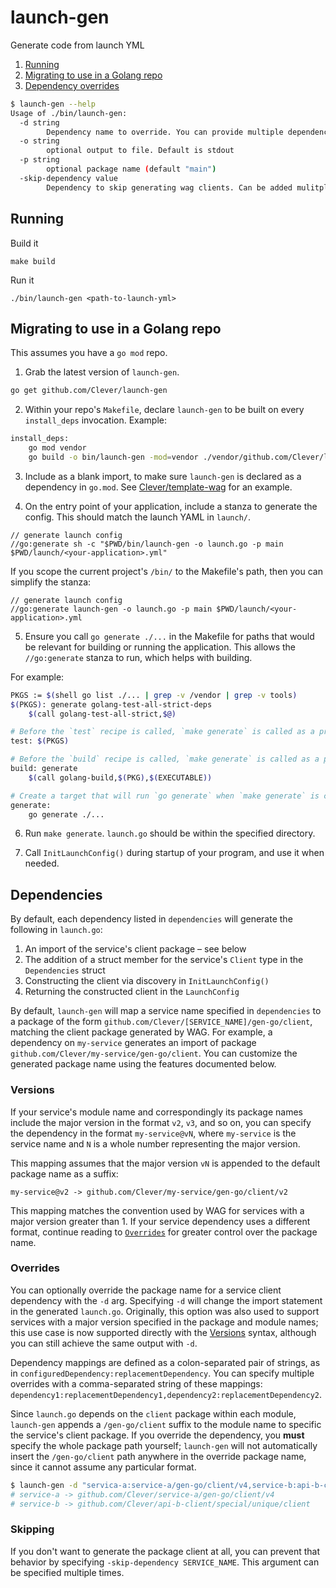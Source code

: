 # launch-gen

Generate code from launch YML

1. [Running](#running)
2. [Migrating to use in a Golang repo](#migrating-to-use-in-a-golang-repo)
3. [Dependency overrides](#dependency-overrides)

```sh
$ launch-gen --help
Usage of ./bin/launch-gen:
  -d string
        Dependency name to override. You can provide multiple dependencies in the format dep1:replacementDep1,dep2:replacementDep2,...
  -o string
        optional output to file. Default is stdout
  -p string
        optional package name (default "main")
  -skip-dependency value
        Dependency to skip generating wag clients. Can be added mulitple times e.g. -skip-dependency a -skip-dependency b
```

## Running

Build it

```
make build
```

Run it

```
./bin/launch-gen <path-to-launch-yml>
```

## Migrating to use in a Golang repo

This assumes you have a `go mod` repo.

1. Grab the latest version of `launch-gen`.

```bash
go get github.com/Clever/launch-gen
```

2. Within your repo's `Makefile`, declare `launch-gen` to be built on every `install_deps` invocation. Example:

```bash
install_deps:
    go mod vendor
    go build -o bin/launch-gen -mod=vendor ./vendor/github.com/Clever/launch-gen
```

3. Include as a blank import, to make sure `launch-gen` is declared as a dependency in `go.mod`. See [Clever/template-wag](https://github.com/Clever/template-wag/blob/2cbdec713ce3787970c25aa6c08a32ceb4c12336/tools/tools.go) for an example.

4. On the entry point of your application, include a stanza to generate the config. This should match the launch YAML in `launch/`.

```golang
// generate launch config
//go:generate sh -c "$PWD/bin/launch-gen -o launch.go -p main $PWD/launch/<your-application>.yml"
```

If you scope the current project's `/bin/` to the Makefile's path, then you can simplify the stanza:

```golang
// generate launch config
//go:generate launch-gen -o launch.go -p main $PWD/launch/<your-application>.yml
```

5. Ensure you call `go generate ./...` in the Makefile for paths that would be relevant for building or running the application. This allows the `//go:generate` stanza to run, which helps with building.

For example:

```bash
PKGS := $(shell go list ./... | grep -v /vendor | grep -v tools)
$(PKGS): generate golang-test-all-strict-deps
	$(call golang-test-all-strict,$@)

# Before the `test` recipe is called, `make generate` is called as a prerequisite.
test: $(PKGS)

# Before the `build` recipe is called, `make generate` is called as a prerequisite.
build: generate
	$(call golang-build,$(PKG),$(EXECUTABLE))

# Create a target that will run `go generate` when `make generate` is called.
generate:
	go generate ./...
```

6. Run `make generate`. `launch.go` should be within the specified directory.

7. Call `InitLaunchConfig()` during startup of your program, and use it when needed.

## Dependencies

By default, each dependency listed in `dependencies` will generate the following in `launch.go`:

1. An import of the service's client package – see below
2. The addition of a struct member for the service's `Client` type in the `Dependencies` struct
3. Constructing the client via discovery in `InitLaunchConfig()`
4. Returning the constructed client in the `LaunchConfig`

By default, `launch-gen` will map a service name specified in `dependencies` to a package of the form `github.com/Clever/[SERVICE_NAME]/gen-go/client`, matching the client package generated by WAG. For example, a dependency on `my-service` generates an import of package `github.com/Clever/my-service/gen-go/client`. You can customize the generated package name using the features documented below.

### Versions

If your service's module name and correspondingly its package names include the major version in the format `v2`, `v3`, and so on, you can specify the dependency in the format `my-service@vN`, where `my-service` is the service name and `N` is a whole number representing the major version.

This mapping assumes that the major version `vN` is appended to the default package name as a suffix:

```
my-service@v2 -> github.com/Clever/my-service/gen-go/client/v2
```

This mapping matches the convention used by WAG for services with a major version greater than 1. If your service dependency uses a different format, continue reading to [`Overrides`](#overrides) for greater control over the package name.

### Overrides

You can optionally override the package name for a service client dependency with the `-d` arg. Specifying `-d` will change the import statement in the generated `launch.go`. Originally, this option was also used to support services with a major version specified in the package and module names; this use case is now supported directly with the [Versions](#versions) syntax, although you can still achieve the same output with `-d`.

Dependency mappings are defined as a colon-separated pair of strings, as in `configuredDependency:replacementDependency`. You can specify multiple overrides with a comma-separated string of these mappings: `dependency1:replacementDependency1,dependency2:replacementDependency2`.

Since `launch.go` depends on the `client` package within each module, `launch-gen` appends a `/gen-go/client` suffix to the module name to specific the service's client package. If you override the dependency, you **must** specify the whole package path yourself; `launch-gen` will not automatically insert the `/gen-go/client` path anywhere in the override package name, since it cannot assume any particular format.

```sh
$ launch-gen -d "servica-a:service-a/gen-go/client/v4,service-b:api-b-client/special/unique/client"
# service-a -> github.com/Clever/service-a/gen-go/client/v4
# service-b -> github.com/Clever/api-b-client/special/unique/client
```

### Skipping

If you don't want to generate the package client at all, you can prevent that behavior by specifying `-skip-dependency SERVICE_NAME`. This argument can be specified multiple times.
